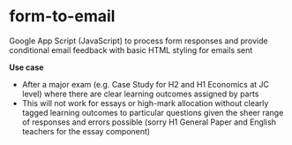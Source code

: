 # form-to-email
Google App Script (JavaScript) to process form responses and provide conditional email feedback with basic HTML styling for emails sent

**Use case**
- After a major exam (e.g. Case Study for H2 and H1 Economics at JC level) where there are clear learning outcomes assigned by parts
- This will not work for essays or high-mark allocation without clearly tagged learning outcomes to particular questions given the sheer range of responses and errors possible (sorry H1 General Paper and English teachers for the essay component)

